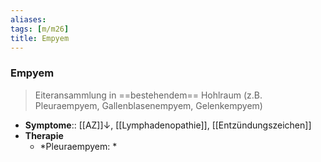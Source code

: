 ```yaml
---
aliases: 
tags: [m/m26]
title: Empyem
---
```

### Empyem
> Eiteransammlung in ==bestehendem== Hohlraum (z.B. Pleuraempyem, Gallenblasenempyem, Gelenkempyem)
- **Symptome**:: [[AZ]]↓, [[Lymphadenopathie]], [[Entzündungszeichen]]
- **Therapie**
	- *Pleuraempyem: *